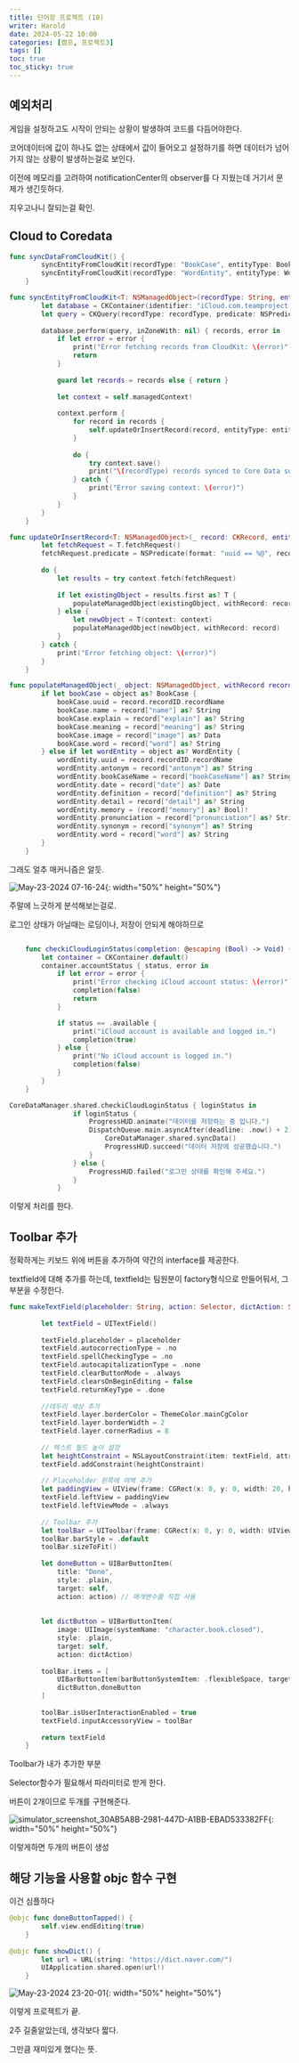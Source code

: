 ```yaml
---
title: 단어장 프로젝트 (10)
writer: Harold
date: 2024-05-22 10:00
categories: [캠프, 프로젝트3]
tags: []
toc: true
toc_sticky: true
---
```


## 예외처리

게임을 설정하고도 시작이 안되는 상황이 발생하여 코드를 다듬어야한다.

코어데이터에 값이 하나도 없는 상태에서 값이 들어오고 설정하기를 하면 데이터가 넘어가지 않는 상황이 발생하는걸로 보인다.

이전에 메모리를 고려하여 notificationCenter의 observer를 다 지웠는데 거기서 문제가 생긴듯하다.

지우고나니 잘되는걸 확인.

## Cloud to Coredata

```swift
func syncDataFromCloudKit() {
        syncEntityFromCloudKit(recordType: "BookCase", entityType: BookCase.self)
        syncEntityFromCloudKit(recordType: "WordEntity", entityType: WordEntity.self)
    }

func syncEntityFromCloudKit<T: NSManagedObject>(recordType: String, entityType: T.Type) {
        let database = CKContainer(identifier: "iCloud.com.teamproject.Vocabularytest").publicCloudDatabase
        let query = CKQuery(recordType: recordType, predicate: NSPredicate(value: true))
        
        database.perform(query, inZoneWith: nil) { records, error in
            if let error = error {
                print("Error fetching records from CloudKit: \(error)")
                return
            }
            
            guard let records = records else { return }
            
            let context = self.managedContext!
            
            context.perform {
                for record in records {
                    self.updateOrInsertRecord(record, entityType: entityType, context: context)
                }
                
                do {
                    try context.save()
                    print("\(recordType) records synced to Core Data successfully")
                } catch {
                    print("Error saving context: \(error)")
                }
            }
        }
    }

func updateOrInsertRecord<T: NSManagedObject>(_ record: CKRecord, entityType: T.Type, context: NSManagedObjectContext) {
        let fetchRequest = T.fetchRequest()
        fetchRequest.predicate = NSPredicate(format: "uuid == %@", record.recordID.recordName)
        
        do {
            let results = try context.fetch(fetchRequest)
            
            if let existingObject = results.first as? T {
                populateManagedObject(existingObject, withRecord: record)
            } else {
                let newObject = T(context: context)
                populateManagedObject(newObject, withRecord: record)
            }
        } catch {
            print("Error fetching object: \(error)")
        }
    }

func populateManagedObject(_ object: NSManagedObject, withRecord record: CKRecord) {
        if let bookCase = object as? BookCase {
            bookCase.uuid = record.recordID.recordName
            bookCase.name = record["name"] as? String
            bookCase.explain = record["explain"] as? String
            bookCase.meaning = record["meaning"] as? String
            bookCase.image = record["image"] as? Data
            bookCase.word = record["word"] as? String
        } else if let wordEntity = object as? WordEntity {
            wordEntity.uuid = record.recordID.recordName
            wordEntity.antonym = record["antonym"] as? String
            wordEntity.bookCaseName = record["bookCaseName"] as? String
            wordEntity.date = record["date"] as? Date
            wordEntity.definition = record["definition"] as? String
            wordEntity.detail = record["detail"] as? String
            wordEntity.memory = (record["memory"] as? Bool)!
            wordEntity.pronunciation = record["pronunciation"] as? String
            wordEntity.synonym = record["synonym"] as? String
            wordEntity.word = record["word"] as? String
        }
    }
```

그래도 얼추 매커니즘은 알듯.

![May-23-2024 07-16-24](https://github.com/Haroldfromk/haroldfromk.github.io/assets/97341336/a0546bc8-759c-4a20-a489-7efdf62e5bc7){: width="50%" height="50%"}

주말에 느긋하게 분석해보는걸로.

로그인 상태가 아닐때는 로딩이나, 저장이 안되게 해야하므로

```swift

    func checkiCloudLoginStatus(completion: @escaping (Bool) -> Void) {
        let container = CKContainer.default()
        container.accountStatus { status, error in
            if let error = error {
                print("Error checking iCloud account status: \(error)")
                completion(false)
                return
            }

            if status == .available {
                print("iCloud account is available and logged in.")
                completion(true)
            } else {
                print("No iCloud account is logged in.")
                completion(false)
            }
        }
    }

CoreDataManager.shared.checkiCloudLoginStatus { loginStatus in
                if loginStatus {
                    ProgressHUD.animate("데이터를 저장하는 중 입니다.")
                    DispatchQueue.main.asyncAfter(deadline: .now() + 2) {
                        CoreDataManager.shared.syncData()
                        ProgressHUD.succeed("데이터 저장에 성공했습니다.")
                    }
                } else {
                    ProgressHUD.failed("로그인 상태를 확인해 주세요.")
                }
            }
```

이렇게 처리를 한다.

## Toolbar 추가

정확하게는 키보드 위에 버튼을 추가하여 약간의 interface를 제공한다.

textfield에 대해 추가를 하는데, textfield는 팀원분이 factory형식으로 만들어둬서, 그부분을 수정한다.

```swift
func makeTextField(placeholder: String, action: Selector, dictAction: Selector) -> UITextField {
        
        let textField = UITextField()
        
        textField.placeholder = placeholder
        textField.autocorrectionType = .no
        textField.spellCheckingType = .no
        textField.autocapitalizationType = .none
        textField.clearButtonMode = .always
        textField.clearsOnBeginEditing = false
        textField.returnKeyType = .done
        
        //테두리 색상 추가
        textField.layer.borderColor = ThemeColor.mainCgColor
        textField.layer.borderWidth = 2
        textField.layer.cornerRadius = 8
        
        // 텍스트 필드 높이 설정
        let heightConstraint = NSLayoutConstraint(item: textField, attribute: .height, relatedBy: .equal, toItem: nil, attribute: .notAnAttribute, multiplier: 1, constant: 46)
        textField.addConstraint(heightConstraint)
        
        // Placeholder 왼쪽에 여백 추가
        let paddingView = UIView(frame: CGRect(x: 0, y: 0, width: 20, height: 0))
        textField.leftView = paddingView
        textField.leftViewMode = .always
        
        // Toolbar 추가
        let toolBar = UIToolbar(frame: CGRect(x: 0, y: 0, width: UIView().frame.size.width, height: 36))
        toolBar.barStyle = .default
        toolBar.sizeToFit()
        
        let doneButton = UIBarButtonItem(
            title: "Done",
            style: .plain,
            target: self,
            action: action) // 매개변수를 직접 사용
        
        
        let dictButton = UIBarButtonItem(
            image: UIImage(systemName: "character.book.closed"),
            style: .plain,
            target: self,
            action: dictAction)
 
        toolBar.items = [
            UIBarButtonItem(barButtonSystemItem: .flexibleSpace, target: nil, action: nil),
            dictButton,doneButton
        ]
        
        toolBar.isUserInteractionEnabled = true
        textField.inputAccessoryView = toolBar
        
        return textField
    }
```

Toolbar가 내가 추가한 부분

Selector함수가 필요해서 파라미터로 받게 한다.

버튼이 2개이므로 두개를 구현해준다.

![simulator_screenshot_30AB5A8B-2981-447D-A1BB-EBAD533382FF](https://github.com/Haroldfromk/haroldfromk.github.io/assets/97341336/6357c8ff-f9dd-4290-b713-7686cc0ee23b){: width="50%" height="50%"} 

이렇게하면 두개의 버튼이 생성

## 해당 기능을 사용할 objc 함수 구현

이건 심플하다

```swift
@objc func doneButtonTapped() {
        self.view.endEditing(true)
    }
    
@objc func showDict() {
        let url = URL(string: "https://dict.naver.com/")
        UIApplication.shared.open(url!)
    }
```

![May-23-2024 23-20-01](https://github.com/Haroldfromk/haroldfromk.github.io/assets/97341336/1cc2d612-5391-48ad-a449-7445ff580021){: width="50%" height="50%"} 


이렇게 프로젝트가 끝.

2주 길줄알았는데, 생각보다 짧다.

그만큼 재미있게 했다는 뜻.
